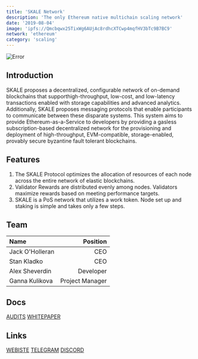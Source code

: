 ```yaml
---
title: 'SKALE Network'
description: 'The only Ethereum native multichain scaling network'
date: '2019-08-04'
image: 'ipfs://Qmcbqwx25TixWg6AUjAc8rdhcXTCwp4mqfHV3bTc9B7BC9'
network: 'ethereum'
category: 'scaling'
---
```


![Error](ipfs://QmRcEAhjfq75SacPy9Eat3uVtYGEEscQpSGJ8jHZmz2vtg)

## Introduction
SKALE proposes a decentralized, configurable network of on-demand blockchains that supporthigh-throughput, low-cost, and low-latency transactions enabled with storage capabilities and advanced analytics. Additionally, SKALE proposes messaging protocols that enable participants to communicate between these disparate systems. This system aims to provide Ethereum-as-a-Service to developers by providing a gasless subscription-based decentralized network for the provisioning and deployment of high-throughput, EVM-compatible, storage-enabled, provably secure byzantine fault tolerant blockchains.


## Features
1. The SKALE Protocol optimizes the allocation of resources of each node across the entire network of elastic blockchains.
2. Validator Rewards are distributed evenly among nodes. Validators maximize rewards based on meeting performance targets.
3. SKALE is a PoS network that utilizes a work token. Node set up and staking is simple and takes only a few steps.



## Team

| Name  |  Position |
|:---|---:|
|Jack O'Holleran| CEO|
|Stan Kladko  | CEO |
|Alex Sheverdin | Developer |
|Ganna Kulikova | Project Manager |

## Docs

[AUDITS](https://gateway.ipfs.io/QmYE9Xwrwfuxzu4GXN2VSFC2rSW1eMMLtqJu54aQ5SCZBE)
[WHITEPAPER](https://gateway.ipfs.io/QmZTuHUnwJop48TbRaYkXe2yDT1rV3pRJVVzkFoyWuEDrd)


## Links

[WEBISTE](https://skale.network/)
[TELEGRAM](https://t.me/skaleofficial)
[DISCORD](https://twitter.com/SkaleNetwork)